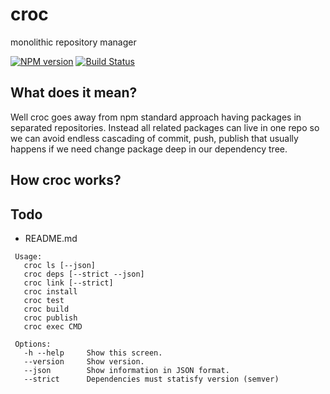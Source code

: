 # croc
monolithic repository manager

[![NPM version](https://img.shields.io/npm/v/croc.svg)](https://npmjs.org/package/croc)
[![Build Status](https://travis-ci.org/xpavelf/croc.svg?branch=master)](https://travis-ci.org/xpavelf/croc)

## What does it mean?

Well croc goes away from npm standard approach having packages in separated repositories. Instead all related packages can live in one repo so we can avoid endless cascading of commit, push, publish that usually happens if we need change package deep in our dependency tree.

## How croc works?

## Todo
* README.md


```
 Usage:
   croc ls [--json]
   croc deps [--strict --json]
   croc link [--strict]
   croc install
   croc test
   croc build
   croc publish
   croc exec CMD

 Options:
   -h --help     Show this screen.
   --version     Show version.
   --json        Show information in JSON format.
   --strict      Dependencies must statisfy version (semver)
```
